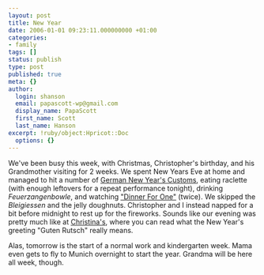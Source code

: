```yaml
---
layout: post
title: New Year
date: 2006-01-01 09:23:11.000000000 +01:00
categories:
- family
tags: []
status: publish
type: post
published: true
meta: {}
author:
  login: shanson
  email: papascott-wp@gmail.com
  display_name: PapaScott
  first_name: Scott
  last_name: Hanson
excerpt: !ruby/object:Hpricot::Doc
  options: {}
---
```

<p>We've been busy this week, with Christmas, Christopher's birthday, and his Grandmother visiting for 2 weeks. We spent New Years Eve at home and managed to hit a number of <a href="http://german.about.com/library/blsilvester.htm">German New Year's Customs</a>, eating raclette (with enough leftovers for a repeat performance tonight), drinking <em>Feuerzangenbowle</em>, and watching <a href="http://www.slate.com/id/2133551">"Dinner For One"</a> (twice). We skipped the <em>Bleigiessen</em> and the jelly doughnuts. Christopher and I instead napped for a bit before midnight to rest up for the fireworks. Sounds like our evening was pretty much like at <a href="http://justcallmemausi.blogspot.com/2005/12/einen-guten-rutsch-in-das-neue-jahr.html">Christina's</a>, where you can read what the New Year's greeting "Guten Rutsch" really means.</p>
<p>Alas, tomorrow is the start of a normal work and kindergarten week. Mama even gets to fly to Munich overnight to start the year. Grandma will be here all week, though.</p>
